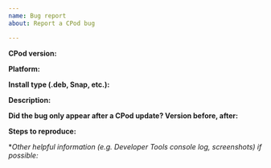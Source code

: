 ```yaml
---
name: Bug report
about: Report a CPod bug

---
```


**CPod version:**

**Platform:**

**Install type (.deb, Snap, etc.):**

**Description:**

**Did the bug only appear after a CPod update? Version before, after:**

**Steps to reproduce:**

**Other helpful information (e.g. Developer Tools console log, screenshots) if possible:*
